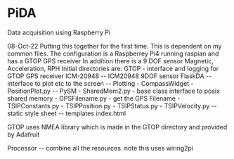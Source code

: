 # PiDA
Data acquisition using Raspberry Pi

08-Oct-22 Putting this together for the first time. This is dependent on my common files. 
The configuration is a Raspberrey Pi4  running raspian and has a GTOP GPS receiver 
In addition there is a 9 DOF sensor Magnetic, Acceleration, RPH 
Initial directories are:
GTOP - interface and logging for GTOP GPS receiver
ICM-20948  -- ICM20948 9DOF sensor
FlaskDA -- interface to plot etc to the screen
    -- Plotting
	- CompassWidget
	- PositionPlot.py
    -- PySM 
	- SharedMem2.py - base class interface to posix shared memory
	- GPSFilename.py - get the GPS Filename
	- TSIPConstants.py
	- TSIPPosition.py
	- TSIPStatus.py
	- TSIPVelocity.py
    -- static
	style sheet
    -- templates
	index.html

GTOP uses NMEA library which is made in the GTOP directory and provided by 
Adafruit

Processor -- combine all the resources. note this uses wiring2pi